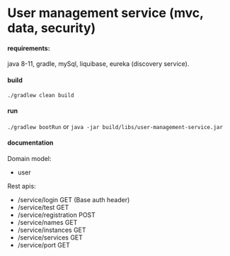# User management service (mvc, data, security)

#### requirements:
java 8-11, gradle, mySql, liquibase, eureka (discovery service).

#### build
`./gradlew clean build`

#### run
`./gradlew bootRun` or `java -jar build/libs/user-management-service.jar`

#### documentation

Domain model:
* user

Rest apis:
* /service/login GET (Base auth header)
* /service/test GET
* /service/registration POST
* /service/names GET
* /service/instances GET
* /service/services GET
* /service/port GET
